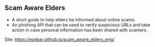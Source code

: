 <h2>Scam Aware Elders</h2>

- A short guide to help elders be informed about online scams.
- An phishing API that can be used to verify suspicious URLs and take action in case personal information has been shared with scamers.

Site: https://ezebar.github.io/scam_aware_elders_eng/
